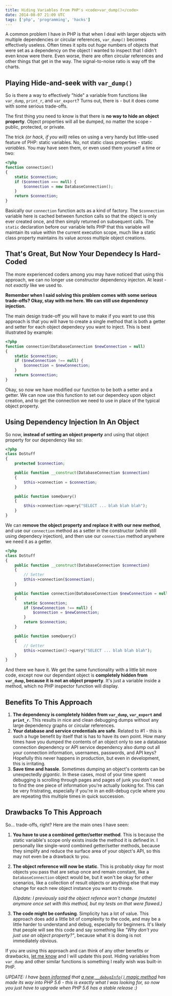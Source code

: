 ```yaml
---
title: Hiding Variables From PHP's <code>var_dump()</code>
date: 2014-08-07 21:09 UTC
tags: ['php', 'programming', 'hacks']
---
```


A common problem I have in PHP is that when I deal with larger objects with
multiple dependencies or circular references, `var_dump()` becomes effectively
useless. Often times it spits out *huge* numbers of objects that were set as a
dependency on the object I wanted to inspect that I didn't even know were
there. Even worse, there are often circular references and other things that
get in the way. The signal-to-noise ratio is way off the charts.

## Playing Hide-and-seek with `var_dump()`

So is there a way to effectively "hide" a variable from functions like
`var_dump`, `print_r`, and `var_export`? Turns out, there is - but it does come
with some serious trade-offs.

The first thing you need to know is that there is **no way to hide an object
property**. Object properties will all be dumped, no matter the scope - public,
protected, or private.

The trick *(or hack, if you will)* relies on using a very handy but little-used
feature of PHP: static variables. No, not static class properties - static
*variables*. You may have seen them, or even used them yourself a time or two:

```php
<?php
function connection()
{
    static $connection;
    if ($connection === null) {
        $connection = new DatabaseConnection();
    }
    return $connection;
}
```

Basically our `connection` function acts as a kind of factory. The
`$connection` variable here is cached between function calls so that the object
is only ever created once, and then simply returned on subsequent calls. The
`static` declaration before our variable tells PHP that this variable will
maintain its value within the current execution scope, much like a static class
property maintains its value across multiple object creations.

## That's Great, But Now Your Dependecy Is Hard-Coded

The more experienced coders among you may have noticed that using this
approach, we can no longer use constructor dependency injecton. At least - not
*exactly* like we used to.

**Remember when I said solving this problem comes with some serious trade-offs?
Okay, stay with me here. We can still use dependency injection.**

The main design trade-off you will have to make if you want to use this
approach is that you will have to create a single method that is both a getter
and setter for each object dependecy you want to inject. This is best
illustrated by example:

```php
<?php
function connection(DatabaseConnection $newConnection = null)
{
    static $connection;
    if ($newConnection !== null) {
        $connection = $newConnection;
    }
    return $connection;
}
```

Okay, so now we have modified our function to be both a setter and a getter. We
can now use this function to set our dependecy upon object creation, and to get
the connection we need to use in place of the typical object property.

## Using Dependency Injection In An Object

So now, **instead of setting an object property** and using that object property
for our dependency like so:

```php
<?php
class DoStuff
{
    protected $connection;

    public function __construct(DatabaseConnection $connection)
    {
        $this->connection = $connection;
    }

    public function someQuery()
    {
        $this->connection->query("SELECT ... blah blah blah");
    }
}
```

We can **remove the object property and replace it with our new method**, and use
our `connection` method as a setter in the constructor (while still using
dependecy injection), and then use our `connection` method anywhere we need
it as a getter.

```php
<?php
class DoStuff
{
    public function __construct(DatabaseConnection $connection)
    {
        // Setter
        $this->connection($connection);
    }

    public function connection(DatabaseConnection $newConnection = null)
    {
        static $connection;
        if ($newConnection !== null) {
            $connection = $newConnection;
        }
        return $connection;
    }

    public function someQuery()
    {
        // Getter
        $this->connection()->query("SELECT ... blah blah blah");
    }
}
```

And there we have it. We get the same functionality with a little bit more
code, except now our dependant object is **completely hidden from `var_dump`,
because it is not an object property**. It's just a variable inside a method,
which no PHP inspector function will display.

## Benefits To This Approach

1. **The dependency is completely hidden from `var_dump`, `var_export`
   and `print_r`.** This results in nice and clean debugging dumps without any
   large dependency graphs or circular references.
2. **Your database and service credentials are safe**. Related to #1 - this is
   such a huge benefit by itself that is has to have its own point. How many
   times have you dumped the contents of an object only to see a database
   connection dependency or API service dependency also dump out all your
   connection information, usernames, passwords, and API keys? Hopefully this
   never happens in production, but even in development, this is irritating.
3. **Save time and hassle**. Sometimes dumping an object's contents can be
   unexpectedly *gigantic*. In these cases, most of your time spent debugging
   is scrolling through pages and pages of junk you don't need to find the one
   piece of information you're actually looking for. This can be very
   fristrating, especially if you're in an edit-debug cycle where you are
   repeating this multiple times in quick succession.

## Drawbacks To This Approach

So... trade-offs, right? Here are the main ones I have seen:

1. **You have to use a combined getter/setter method**. This is because the static
   variable's scope only exists inside the method it is defined in. I
   personally like single-word combined getter/setter methods, because they
   simplify and reduce the surface area of your object's API, so this may not
   even be a drawback to you.
2. **The object reference will now be static**. This is probably okay for most
   objects you pass that are setup once and remain constant, like a
   `DatabaseConnection` object would be, but it won't be okay for other
   scenarios, like a collection of result objects or anything else that may
   change for each new object instance you want to create.

   *(Update: I previously said the object refence won't change (mutate)
   anymore once set with this method, but my tests on that were flawed.)*
3. **The code might be confusing**. Simplicity has a lot of value.  This
   approach does add a little bit of complexity to the code, and may be a
   little harder to understand and debug, especially for beginners. It's likely
   that people will see this code and say something like *"Why don't you just
   use an object property?"*, because what it is doing is not immediately
   obvious.

If you are using this approach and can think of any other benefits or
drawbacks, [let me know](https://twitter.com/vlucas) and I will update this
post. Hiding variables from `var_dump` and other similar functions is something
I really wish was built-in PHP.

*UPDATE: I have [been
informed](https://twitter.com/cowburn/status/497821547886022657) that [a new
`__debugInfo()` magic method](https://wiki.php.net/rfc/debug-info) has made its
way into PHP 5.6 - this is exactly what I was looking for, so now you just have to
upgrade when PHP 5.6 has a stable release :)*


